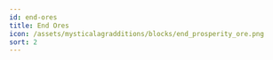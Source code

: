 ```yaml
---
id: end-ores
title: End Ores
icon: /assets/mysticalagradditions/blocks/end_prosperity_ore.png
sort: 2
---
```


